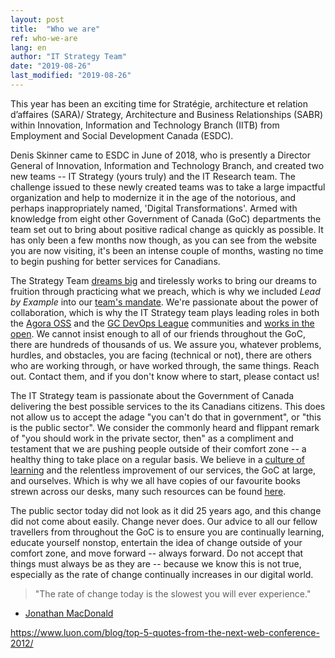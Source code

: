 ```yaml
---
layout: post
title:  "Who we are"
ref: who-we-are
lang: en
author: "IT Strategy Team"
date: "2019-08-26"
last_modified: "2019-08-26"
---
```

This year has been an exciting time for Stratégie, architecture et relation d’affaires (SARA)/ Strategy, Architecture and Business Relationships (SABR) within Innovation, Information and Technology Branch (IITB) from Employment and Social Development Canada (ESDC).

Denis Skinner came to ESDC in June of 2018, who is presently a Director General of Innovation, Information and Technology Branch, and created two new teams -- IT Strategy (yours truly) and the IT Research team.
The challenge issued to these newly created teams was to take a large impactful organization and help to modernize it in the age of the notorious, and perhaps inappropriately named, 'Digital Transformations'.
Armed with knowledge from eight other Government of Canada (GoC) departments the team set out to bring about positive radical change as quickly as possible.
It has only been a few months now though, as you can see from the website you are now visiting, it's been an intense couple of months, wasting no time to begin pushing for better services for Canadians.

The Strategy Team [dreams big](https://sara-sabr.github.io/ITStrategy/human-development-life-cycle.html) and tirelessly works to bring our dreams to fruition through practicing what we preach, which is why we included *Lead by Example* into our [team's mandate](https://sara-sabr.github.io/ITStrategy/mandate.html).
We're passionate about the power of collaboration, which is why the IT Strategy team plays leading roles in both the [Agora OSS](https://gcconnex.gc.ca/groups/profile/23631661/agora-open-source-software-focus-group-groupe-discussion-logiciels-libres-agora) and the [GC DevOps League](https://twitter.com/GCDevOpsLeague1) communities and [works in the open](https://github.com/sara-sabr/ITStrategy).
We cannot insist enough to all of our friends throughout the GoC, there are hundreds of thousands of us.
We assure you, whatever problems, hurdles, and obstacles, you are facing (technical or not), there are others who are working through, or have worked through, the same things.
Reach out.
Contact them, and if you don't know where to start, please contact us!

The IT Strategy team is passionate about the Government of Canada delivering the best possible services to the its Canadians citizens.
This does not allow us to accept the adage "you can't do that in government", or "this is the public sector".
We consider the commonly heard and flippant remark of "you should work in the private sector, then" as a compliment and testament that we are pushing people outside of their comfort zone -- a healthy thing to take place on a regular basis.
We believe in a [culture of learning](https://sara-sabr.github.io/ITStrategy/enable-learning.html) and the relentless improvement of our services, the GoC at large, and ourselves. Which is why we all have copies of our favourite books strewn across our desks, many such resources can be found [here](https://sara-sabr.github.io/ITStrategy/references.html).

The public sector today did not look as it did 25 years ago, and this change did not come about easily.
Change never does.
Our advice to all our fellow travellers from throughout the GoC is to ensure you are continually learning, educate yourself nonstop, entertain the idea of change outside of your comfort zone, and move forward -- always forward. Do not accept that things must always be as they are -- because we know this is not true, especially as the rate of change continually increases in our digital world.

> "The rate of change today is the slowest you will ever experience."

- [Jonathan MacDonald](https://newmr.org/blog/the-rate-of-change-today-is-the-slowest-you-will-ever-experience/)

https://www.luon.com/blog/top-5-quotes-from-the-next-web-conference-2012/
